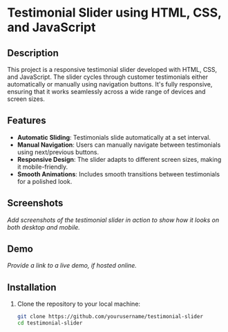 # Testimonial Slider using HTML, CSS, and JavaScript

## Description
This project is a responsive testimonial slider developed with HTML, CSS, and JavaScript. The slider cycles through customer testimonials either automatically or manually using navigation buttons. It's fully responsive, ensuring that it works seamlessly across a wide range of devices and screen sizes.

## Features
- **Automatic Sliding**: Testimonials slide automatically at a set interval.
- **Manual Navigation**: Users can manually navigate between testimonials using next/previous buttons.
- **Responsive Design**: The slider adapts to different screen sizes, making it mobile-friendly.
- **Smooth Animations**: Includes smooth transitions between testimonials for a polished look.

## Screenshots
_Add screenshots of the testimonial slider in action to show how it looks on both desktop and mobile._

## Demo
_Provide a link to a live demo, if hosted online._

## Installation

1. Clone the repository to your local machine:
   ```bash
   git clone https://github.com/yourusername/testimonial-slider
   cd testimonial-slider

